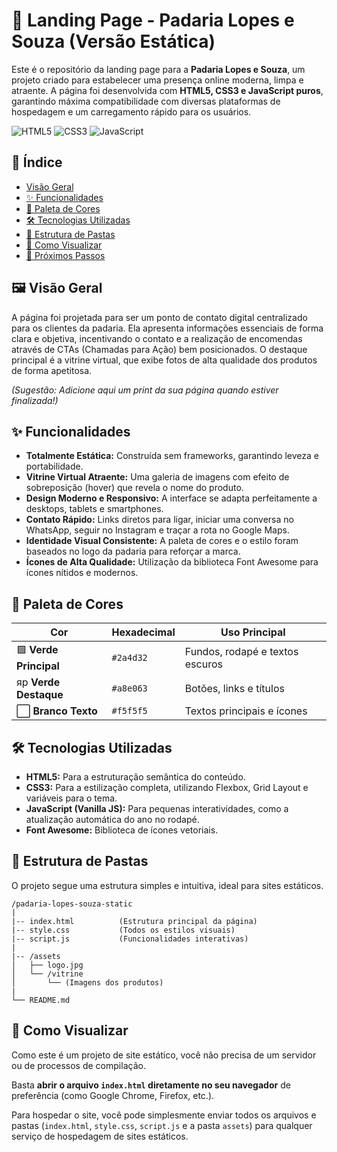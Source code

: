 # 🍞 Landing Page - Padaria Lopes e Souza (Versão Estática)

Este é o repositório da landing page para a **Padaria Lopes e Souza**, um projeto criado para estabelecer uma presença online moderna, limpa e atraente. A página foi desenvolvida com **HTML5, CSS3 e JavaScript puros**, garantindo máxima compatibilidade com diversas plataformas de hospedagem e um carregamento rápido para os usuários.

![HTML5](https://img.shields.io/badge/HTML5-E34F26?style=for-the-badge&logo=html5&logoColor=white)
![CSS3](https://img.shields.io/badge/CSS3-1572B6?style=for-the-badge&logo=css3&logoColor=white)
![JavaScript](https://img.shields.io/badge/JavaScript-F7DF1E?style=for-the-badge&logo=javascript&logoColor=black)

## 📄 Índice

* [Visão Geral](#-visão-geral)
* [✨ Funcionalidades](#-funcionalidades)
* [🎨 Paleta de Cores](#-paleta-de-cores)
* [🛠️ Tecnologias Utilizadas](#️-tecnologias-utilizadas)
* [📂 Estrutura de Pastas](#-estrutura-de-pastas)
* [🚀 Como Visualizar](#-como-visualizar)
* [📝 Próximos Passos](#-próximos-passos)

## 🖼️ Visão Geral

A página foi projetada para ser um ponto de contato digital centralizado para os clientes da padaria. Ela apresenta informações essenciais de forma clara e objetiva, incentivando o contato e a realização de encomendas através de CTAs (Chamadas para Ação) bem posicionados. O destaque principal é a vitrine virtual, que exibe fotos de alta qualidade dos produtos de forma apetitosa.

*(Sugestão: Adicione aqui um print da sua página quando estiver finalizada!)*

## ✨ Funcionalidades

-   **Totalmente Estática:** Construída sem frameworks, garantindo leveza e portabilidade.
-   **Vitrine Virtual Atraente:** Uma galeria de imagens com efeito de sobreposição (hover) que revela o nome do produto.
-   **Design Moderno e Responsivo:** A interface se adapta perfeitamente a desktops, tablets e smartphones.
-   **Contato Rápido:** Links diretos para ligar, iniciar uma conversa no WhatsApp, seguir no Instagram e traçar a rota no Google Maps.
-   **Identidade Visual Consistente:** A paleta de cores e o estilo foram baseados no logo da padaria para reforçar a marca.
-   **Ícones de Alta Qualidade:** Utilização da biblioteca Font Awesome para ícones nítidos e modernos.

## 🎨 Paleta de Cores

| Cor                 | Hexadecimal                                                  | Uso Principal                 |
| ------------------- | ------------------------------------------------------------ | ----------------------------- |
| 🟩 **Verde Principal** | `#2a4d32`                                                    | Fundos, rodapé e textos escuros |
|  яр **Verde Destaque** | `#a8e063`                                                    | Botões, links e títulos       |
| ⬜ **Branco Texto** | `#f5f5f5`                                                    | Textos principais e ícones    |

## 🛠️ Tecnologias Utilizadas

-   **HTML5:** Para a estruturação semântica do conteúdo.
-   **CSS3:** Para a estilização completa, utilizando Flexbox, Grid Layout e variáveis para o tema.
-   **JavaScript (Vanilla JS):** Para pequenas interatividades, como a atualização automática do ano no rodapé.
-   **Font Awesome:** Biblioteca de ícones vetoriais.

## 📂 Estrutura de Pastas

O projeto segue uma estrutura simples e intuitiva, ideal para sites estáticos.

```
/padaria-lopes-souza-static
|
|-- index.html          (Estrutura principal da página)
|-- style.css           (Todos os estilos visuais)
|-- script.js           (Funcionalidades interativas)
|
|-- /assets
│   ├── logo.jpg
│   └── /vitrine
│       └── (Imagens dos produtos)
|
└── README.md
```

## 🚀 Como Visualizar

Como este é um projeto de site estático, você não precisa de um servidor ou de processos de compilação.

Basta **abrir o arquivo `index.html` diretamente no seu navegador** de preferência (como Google Chrome, Firefox, etc.).

Para hospedar o site, você pode simplesmente enviar todos os arquivos e pastas (`index.html`, `style.css`, `script.js` e a pasta `assets`) para qualquer serviço de hospedagem de sites estáticos.

